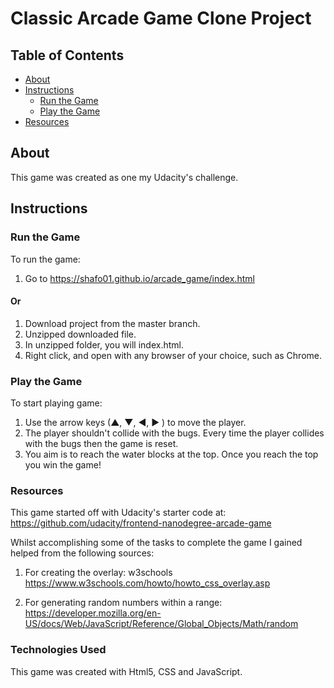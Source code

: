 # Classic Arcade Game Clone Project

## Table of Contents

- [About](#about)
- [Instructions](#instructions)
    - [Run the Game](#run-the-game)
    - [Play the Game](#play-the-game)
- [Resources](#resources)


## About
This game was created as one my Udacity's challenge.
## Instructions

<a name="run-the-game"></a>
### Run the Game
To run the game:

1. Go to https://shafo01.github.io/arcade_game/index.html

#### Or

1. Download project from the master branch.
2. Unzipped downloaded file. 
3. In unzipped folder, you will index.html.
4. Right click, and open with any browser of your choice, such as Chrome.


<a name="play-the-game"></a>
### Play the Game
To start playing game:

1. Use the arrow keys (▲, ▼, ◀, ▶ ) to move the player.
2. The player shouldn't collide with the bugs. Every time the player collides with the bugs then the game is reset.
3. You aim is to reach the water blocks at the top. Once you reach the top you win the game!


### Resources
This game started off with Udacity's starter code at:
https://github.com/udacity/frontend-nanodegree-arcade-game

Whilst accomplishing some of the tasks to complete the game I gained helped from the following sources:

1. For creating the overlay: w3schools https://www.w3schools.com/howto/howto_css_overlay.asp

2. For generating random numbers within a range: https://developer.mozilla.org/en-US/docs/Web/JavaScript/Reference/Global_Objects/Math/random

### Technologies Used
This game was created with Html5, CSS and JavaScript.



